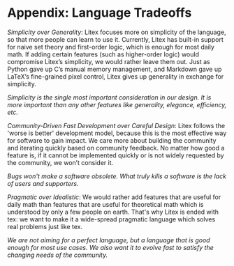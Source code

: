 # Appendix: Language Tradeoffs

*Simplicity over Generality*: Litex focuses more on simplicity of the language, so that more people can learn to use it. Currently, Litex has built-in support for naive set theory and first-order logic, which is enough for most daily math. If adding certain features (such as higher-order logic) would compromise Litex’s simplicity, we would rather leave them out. Just as Python gave up C’s manual memory management, and Markdown gave up LaTeX’s fine-grained pixel control, Litex gives up generality in exchange for simplicity.

*Simplicity is the single most important consideration in our design. It is more important than any other features like generality, elegance, efficiency, etc.*

*Community-Driven Fast Development over Careful Design*: Litex follows the 'worse is better' development model, because this is the most effective way for software to gain impact. We care more about building the community and iterating quickly based on community feedback. No matter how good a feature is, if it cannot be implemented quickly or is not widely requested by the community, we won’t consider it.

*Bugs won't make a software obsolete. What truly kills a software is the lack of users and supporters.*

*Pragmatic over Idealistic*: We would rather add features that are useful for daily math than features that are useful for theoretical math which is understood by only a few people on earth. That's why Litex is ended with tex: we want to make it a wide-spread pragmatic language which solves real problems just like tex.

*We are not aiming for a perfect language, but a language that is good enough for most use cases. We also want it to evolve fast to satisfy the changing needs of the community.*
